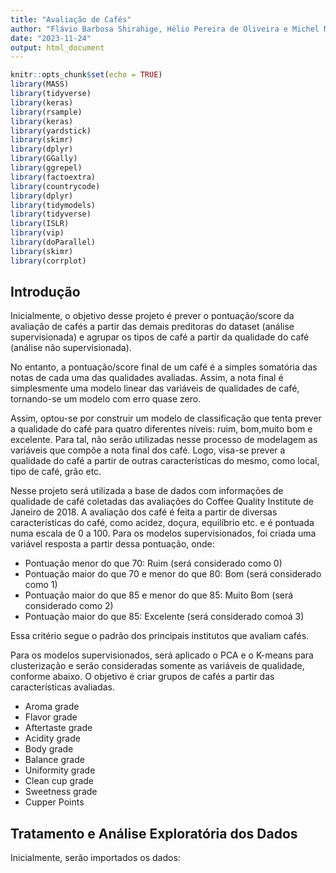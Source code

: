 ```yaml
---
title: "Avaliação de Cafés"
author: "Flávio Barbosa Shirahige, Hélio Pereira de Oliveira e Michel Maurice Conjaud Neto"
date: "2023-11-24"
output: html_document
---
```



```r
knitr::opts_chunk$set(echo = TRUE)
library(MASS)
library(tidyverse)
library(keras)
library(rsample)
library(keras)
library(yardstick)
library(skimr)
library(dplyr)
library(GGally)
library(ggrepel)
library(factoextra)
library(countrycode)
library(dplyr)
library(tidymodels)
library(tidyverse)
library(ISLR)
library(vip)
library(doParallel)
library(skimr)
library(corrplot)
```

## Introdução

Inicialmente, o objetivo desse projeto é prever o pontuação/score da avaliação de cafés a partir das demais preditoras do dataset (análise supervisionada) e agrupar os tipos de café a partir da qualidade do café (análise não supervisionada).

No entanto, a pontuação/score final de um café é a simples somatória das notas de cada uma das qualidades avaliadas. Assim, a nota final é simplesmente uma modelo linear das variáveis de qualidades de café, tornando-se um modelo com erro quase zero.

Assim, optou-se por construir um modelo de classificação que tenta prever a qualidade do café para quatro diferentes níveis: ruim, bom,muito bom e excelente. Para tal, não serão utilizadas nesse processo de modelagem as variáveis que compõe a nota final dos café. Logo, visa-se prever a qualidade do café a partir de outras características do mesmo, como local, tipo de café, grão etc.

Nesse projeto será utilizada a base de dados com informações de qualidade de café coletadas das avaliações do Coffee Quality Institute  de Janeiro de 2018. A avaliação dos café é feita a partir de diversas características do café, como acidez, doçura, equilíbrio etc. e é pontuada numa escala de 0 a 100.
Para os modelos supervisionados, foi criada uma variável resposta a partir dessa pontuação, onde:

- Pontuação menor do que 70: Ruim (será considerado como 0)
- Pontuação maior do que 70 e menor do que 80:  Bom (será considerado como 1)
- Pontuação maior do que 85 e menor do que 85: Muito Bom (será considerado como 2)
- Pontuação maior do que 85: Excelente (será considerado comoá 3)

Essa critério segue o padrão dos principais institutos que avaliam cafés.

Para os modelos supervisionados, será aplicado o PCA e o K-means para clusterização e serão consideradas somente as variáveis de qualidade, conforme abaixo. O objetivo é criar grupos de cafés a partir das características avaliadas.

- Aroma grade
- Flavor grade
- Aftertaste grade
- Acidity grade
- Body grade
- Balance grade
- Uniformity grade
- Clean cup grade
- Sweetness grade
- Cupper Points



## Tratamento e Análise Exploratória dos Dados

Inicialmente, serão importados os dados:










































































